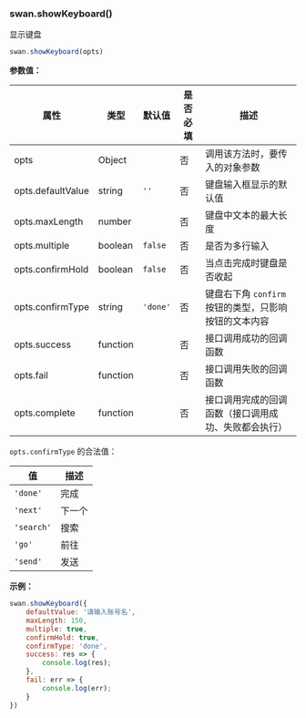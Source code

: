 ### swan.showKeyboard()

显示键盘

```js
swan.showKeyboard(opts)
```

**参数值：**

|属性|类型|默认值|是否必填|描述|
|-|-|-|-|-|
|opts|Object| |否|调用该方法时，要传入的对象参数|
|opts.defaultValue|string|`''`|否|键盘输入框显示的默认值|
|opts.maxLength|number| |否|键盘中文本的最大长度|
|opts.multiple|boolean|`false`|否|是否为多行输入|
|opts.confirmHold|boolean|`false`|否|当点击完成时键盘是否收起|
|opts.confirmType|string|`'done'`|否|键盘右下角 `confirm` 按钮的类型，只影响按钮的文本内容	|
|opts.success|function| |否|接口调用成功的回调函数|
|opts.fail|function| |否|接口调用失败的回调函数|
|opts.complete|function| |否|接口调用完成的回调函数（接口调用成功、失败都会执行）|

`opts.confirmType` 的合法值：

|值|描述|
|-|-|
| `'done'` |完成|
| `'next'` |下一个|
| `'search'` |搜索|
| `'go'` |前往|
| `'send'` |发送|

**示例：**

```js
swan.showKeyboard({
    defaultValue: '请输入账号名',
    maxLength: 150,
    multiple: true,
    confirmHold: true,
    confirmType: 'done',
    success: res => {
        console.log(res);
    },
    fail: err => {
        console.log(err);
    }
})
```
